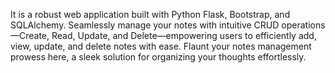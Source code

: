 It is a robust web application built with Python Flask, Bootstrap, and SQLAlchemy. Seamlessly manage your notes with intuitive CRUD operations—Create, Read, Update, and Delete—empowering users to efficiently add, view, update, and delete notes with ease. Flaunt your notes management prowess here, a sleek solution for organizing your thoughts effortlessly.
